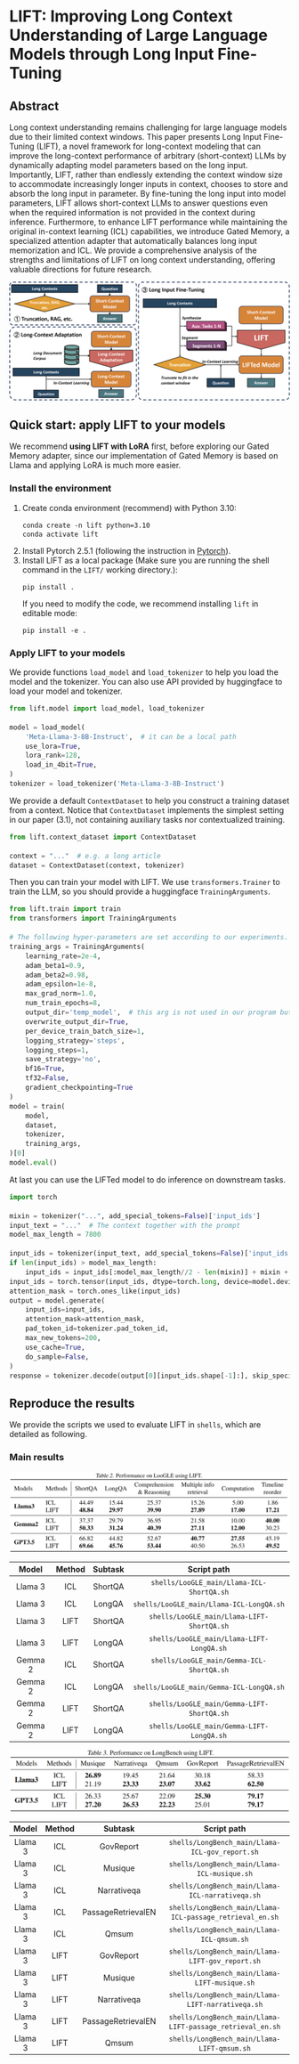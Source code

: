 # LIFT: Improving Long Context Understanding of Large Language Models through Long Input Fine-Tuning

## Abstract

Long context understanding remains challenging for large language models due to their limited context windows. This paper presents Long Input Fine-Tuning (LIFT), a novel framework for long-context modeling that can improve the long-context performance of arbitrary (short-context) LLMs by dynamically adapting model parameters based on the long input. Importantly, LIFT, rather than endlessly extending the context window size to accommodate increasingly longer inputs in context, chooses to store and absorb the long input in parameter. By fine-tuning the long input into model parameters, LIFT allows short-context LLMs to answer questions even when the required information is not provided in the context during inference. Furthermore, to enhance LIFT performance while maintaining the original in-context learning (ICL) capabilities, we introduce Gated Memory, a specialized attention adapter that automatically balances long input memorization and ICL. We provide a comprehensive analysis of the strengths and limitations of LIFT on long context understanding, offering valuable directions for future research.

![method](./assets/method.png)

## Quick start: apply LIFT to your models

We recommend **using LIFT with LoRA** first, before exploring our Gated Memory adapter, since our implementation of Gated Memory is based on Llama and applying LoRA is much more easier.

### Install the environment

1. Create conda environment (recommend) with Python 3.10:
    ```shell
    conda create -n lift python=3.10
    conda activate lift
    ```
2. Install Pytorch 2.5.1 (following the instruction in [Pytorch](https://pytorch.org/get-started/previous-versions/)).
3. Install LIFT as a local package (Make sure you are running the shell command in the `LIFT/` working directory.):
    ```
    pip install .
    ```
    If you need to modify the code, we recommend installing `lift` in editable mode:
    ```shell
    pip install -e .
    ```

### Apply LIFT to your models

We provide functions `load_model` and `load_tokenizer` to help you load the model and the tokenizer. You can also use API provided by huggingface to load your model and tokenizer.

```python
from lift.model import load_model, load_tokenizer

model = load_model(
    'Meta-Llama-3-8B-Instruct',  # it can be a local path
    use_lora=True,
    lora_rank=128,
    load_in_4bit=True,
)
tokenizer = load_tokenizer('Meta-Llama-3-8B-Instruct')
```

We provide a default `ContextDataset` to help you construct a training dataset from a context. Notice that `ContextDataset` implements the simplest setting in our paper (3.1), not containing auxiliary tasks nor contextualized training.

```python
from lift.context_dataset import ContextDataset

context = "..."  # e.g. a long article
dataset = ContextDataset(context, tokenizer)
```

Then you can train your model with LIFT. We use `transformers.Trainer` to train the LLM, so you should provide a huggingface `TrainingArguments`.

```python
from lift.train import train
from transformers import TrainingArguments

# The following hyper-parameters are set according to our experiments.
training_args = TrainingArguments(
    learning_rate=2e-4,
    adam_beta1=0.9,
    adam_beta2=0.98,
    adam_epsilon=1e-8,
    max_grad_norm=1.0,
    num_train_epochs=8,
    output_dir='temp_model',  # this arg is not used in our program but it must be provided when trianing with Trainer
    overwrite_output_dir=True,
    per_device_train_batch_size=1,
    logging_strategy='steps',
    logging_steps=1,
    save_strategy='no',
    bf16=True,
    tf32=False,
    gradient_checkpointing=True
)
model = train(
    model,
    dataset,
    tokenizer,
    training_args,
)[0]
model.eval()
```

At last you can use the LIFTed model to do inference on downstream tasks.

```python
import torch

mixin = tokenizer("...", add_special_tokens=False)['input_ids']
input_text = "..."  # The context together with the prompt
model_max_length = 7800

input_ids = tokenizer(input_text, add_special_tokens=False)['input_ids']
if len(input_ids) > model_max_length:
    input_ids = input_ids[:model_max_length//2 - len(mixin)] + mixin + input_ids[-model_max_length//2:]
input_ids = torch.tensor(input_ids, dtype=torch.long, device=model.device).unsqueeze(0)
attention_mask = torch.ones_like(input_ids)
output = model.generate(
    input_ids=input_ids,
    attention_mask=attention_mask,
    pad_token_id=tokenizer.pad_token_id,
    max_new_tokens=200,
    use_cache=True,
    do_sample=False,
)
response = tokenizer.decode(output[0][input_ids.shape[-1]:], skip_special_tokens=True)
```

## Reproduce the results

We provide the scripts we used to evaluate LIFT in `shells`, which are detailed as following.

### Main results

![LooGLE main results](./assets/main_loogle.png)

| Model   | Method | Subtask | Script path                                |
|:-------:|:------:|:-------:|:------------------------------------------:|
| Llama 3 | ICL    | ShortQA | `shells/LooGLE_main/Llama-ICL-ShortQA.sh`  |
| Llama 3 | ICL    | LongQA  | `shells/LooGLE_main/Llama-ICL-LongQA.sh`   |
| Llama 3 | LIFT   | ShortQA | `shells/LooGLE_main/Llama-LIFT-ShortQA.sh` |
| Llama 3 | LIFT   | LongQA  | `shells/LooGLE_main/Llama-LIFT-LongQA.sh`  |
| Gemma 2 | ICL    | ShortQA | `shells/LooGLE_main/Gemma-ICL-ShortQA.sh`  |
| Gemma 2 | ICL    | LongQA  | `shells/LooGLE_main/Gemma-ICL-LongQA.sh`   |
| Gemma 2 | LIFT   | ShortQA | `shells/LooGLE_main/Gemma-LIFT-ShortQA.sh` |
| Gemma 2 | LIFT   | LongQA  | `shells/LooGLE_main/Gemma-LIFT-LongQA.sh`  |

![LongBench main results](./assets/main_longbench.png)

| Model   | Method | Subtask            | Script path                                                |
|:-------:|:------:|:------------------:|:----------------------------------------------------------:|
| Llama 3 | ICL    | GovReport          | `shells/LongBench_main/Llama-ICL-gov_report.sh`            |
| Llama 3 | ICL    | Musique            | `shells/LongBench_main/Llama-ICL-musique.sh`               |
| Llama 3 | ICL    | Narrativeqa        | `shells/LongBench_main/Llama-ICL-narrativeqa.sh`           |
| Llama 3 | ICL    | PassageRetrievalEN | `shells/LongBench_main/Llama-ICL-passage_retrieval_en.sh`  |
| Llama 3 | ICL    | Qmsum              | `shells/LongBench_main/Llama-ICL-qmsum.sh`                 |
| Llama 3 | LIFT   | GovReport          | `shells/LongBench_main/Llama-LIFT-gov_report.sh`           |
| Llama 3 | LIFT   | Musique            | `shells/LongBench_main/Llama-LIFT-musique.sh`              |
| Llama 3 | LIFT   | Narrativeqa        | `shells/LongBench_main/Llama-LIFT-narrativeqa.sh`          |
| Llama 3 | LIFT   | PassageRetrievalEN | `shells/LongBench_main/Llama-LIFT-passage_retrieval_en.sh` |
| Llama 3 | LIFT   | Qmsum              | `shells/LongBench_main/Llama-LIFT-qmsum.sh`                |
